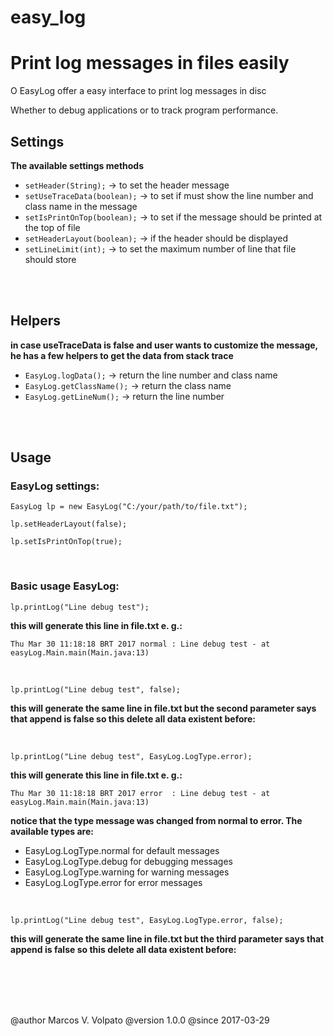 # easy_log

  
  <h1>Print log messages in files easily</h1>
  <p>O EasyLog offer a easy interface to print log messages in disc</p>
  <p>Whether to debug applications or to track program performance.</p>
  
  <h2>Settings</h2>
  <p><strong>The available settings methods</strong></p>
  <ul>
  <li><code>setHeader(String);</code> -> to set the header message</li>
  <li><code>setUseTraceData(boolean);</code> -> to set if must show the line number and class name in the message</li>
  <li><code>setIsPrintOnTop(boolean);</code> -> to set if the message should be printed at the top of file</li>
  <li><code>setHeaderLayout(boolean);</code> -> if the header should be displayed</li>
  <li><code>setLineLimit(int);</code> -> to set the maximum number of line that file should store</li>
  </ul>
  <br>
  <br>
  <h2>Helpers</h2>
  <p><strong>in case useTraceData is false and user wants to customize the message, he has a few helpers to get the data from stack trace</strong></p>
  <ul>
  <li><code>EasyLog.logData();</code> -> return the line number and class name</li>
  <li><code>EasyLog.getClassName();</code> -> return the class name</li>
  <li><code>EasyLog.getLineNum();</code> -> return the line number</li>
  </ul>
  <br>
  <br>
  <h2>Usage</h2>
  
  <p><h3>EasyLog settings:</h3></p>
  
  <p><code>EasyLog lp = new EasyLog("C:/your/path/to/file.txt");</code></p>
  <p><code>lp.setHeaderLayout(false);</code></p>
  <p><code>lp.setIsPrintOnTop(true);</code></p>
  
  <br>
  
  <p><h3>Basic usage EasyLog:</h3></p>
  
  <p><code>lp.printLog("Line debug test");</code></p>
  
  <p><strong>this will generate this line in file.txt e. g.:</strong></p>
  
  <p><code>Thu Mar 30 11:18:18 BRT 2017 normal : Line debug test - at easyLog.Main.main(Main.java:13)</code></p>
  
  <br>
  
  <p><code>lp.printLog("Line debug test", false);</code></p>
  <p><strong>this will generate the same line in file.txt but the second parameter says 
  that append is false so this delete all data existent before:</strong></p>
  
  <br>
  
  <p><code>lp.printLog("Line debug test", EasyLog.LogType.error);</code></p>
  <p><strong>this will generate this line in file.txt e. g.:</strong></p>
  <p><code>Thu Mar 30 11:18:18 BRT 2017 error  : Line debug test - at easyLog.Main.main(Main.java:13)</code></p>
 
  <p><strong>notice that the type message was changed from normal to error. The available types are:</strong></p>
  <ul>
  <li>EasyLog.LogType.normal for default messages</li>
  <li>EasyLog.LogType.debug for debugging messages</li>
  <li>EasyLog.LogType.warning for warning messages</li>
  <li>EasyLog.LogType.error for error messages</li>
  </ul>
  
  <br>
  
  <p><code>lp.printLog("Line debug test", EasyLog.LogType.error, false);</code></p>
  <p><strong>this will generate the same line in file.txt but the third parameter says 
  that append is false so this delete all data existent before:</strong></p>
  
  
  
  
  <br>
  <br>
  <br>
  <br>
  
  @author Marcos V. Volpato
  @version 1.0.0
  @since   2017-03-29
 